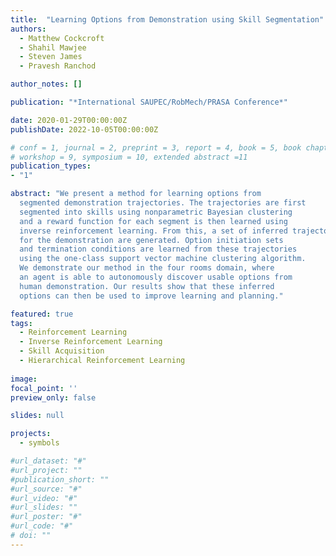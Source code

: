 ```yaml
---
title:  "Learning Options from Demonstration using Skill Segmentation"
authors:
  - Matthew Cockcroft
  - Shahil Mawjee
  - Steven James
  - Pravesh Ranchod

author_notes: []

publication: "*International SAUPEC/RobMech/PRASA Conference*"

date: 2020-01-29T00:00:00Z
publishDate: 2022-10-05T00:00:00Z

# conf = 1, journal = 2, preprint = 3, report = 4, book = 5, book chapter = 6, thesis = 7, patent = 9
# workshop = 9, symposium = 10, extended abstract =11
publication_types:
- "1"

abstract: "We present a method for learning options from
  segmented demonstration trajectories. The trajectories are first
  segmented into skills using nonparametric Bayesian clustering
  and a reward function for each segment is then learned using
  inverse reinforcement learning. From this, a set of inferred trajectories
  for the demonstration are generated. Option initiation sets
  and termination conditions are learned from these trajectories
  using the one-class support vector machine clustering algorithm.
  We demonstrate our method in the four rooms domain, where
  an agent is able to autonomously discover usable options from
  human demonstration. Our results show that these inferred
  options can then be used to improve learning and planning."

featured: true
tags:
  - Reinforcement Learning
  - Inverse Reinforcement Learning
  - Skill Acquisition
  - Hierarchical Reinforcement Learning
  
image:
focal_point: ''
preview_only: false

slides: null

projects:
  - symbols

#url_dataset: "#"
#url_project: ""
#publication_short: ""
#url_source: "#"
#url_video: "#"
#url_slides: ""
#url_poster: "#"
#url_code: "#"
# doi: ""
---
```


